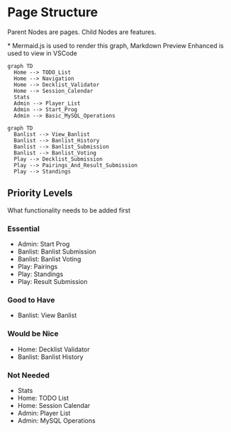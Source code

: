 # Page Structure

Parent Nodes are pages.
Child Nodes are features.

&#42; Mermaid.js is used to render this graph, Markdown Preview Enhanced is used to view in VSCode
```mermaid
graph TD
  Home --> TODO_List
  Home --> Navigation
  Home --> Decklist_Validator
  Home --> Session_Calendar
  Stats
  Admin --> Player_List
  Admin --> Start_Prog
  Admin --> Basic_MySQL_Operations
```

```mermaid
graph TD
  Banlist --> View_Banlist
  Banlist --> Banlist_History
  Banlist --> Banlist_Submission
  Banlist --> Banlist_Voting
  Play --> Decklist_Submission
  Play --> Pairings_And_Result_Submission
  Play --> Standings
```

## Priority Levels
What functionality needs to be added first

### Essential
- Admin: Start Prog
- Banlist: Banlist Submission
- Banlist: Banlist Voting
- Play: Pairings
- Play: Standings
- Play: Result Submission

### Good to Have
- Banlist: View Banlist

### Would be Nice
- Home: Decklist Validator
- Banlist: Banlist History

### Not Needed
- Stats
- Home: TODO List
- Home: Session Calendar
- Admin: Player List
- Admin: MySQL Operations
